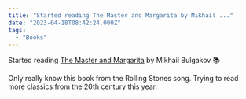 ```yaml
---
title: "Started reading The Master and Margarita by Mikhail ..."
date: "2023-04-18T08:42:24.000Z"
tags: 
  - "Books"
---
```


Started reading [The Master and Margarita](https://bookshop.org/a/21729/9780143108276) by Mikhail Bulgakov 📚

Only really know this book from the Rolling Stones song. Trying to read more classics from the 20th century this year.
